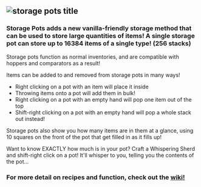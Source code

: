 ![storage pots title](https://cdn.modrinth.com/data/cached_images/0b1c7ae387d30d2ba35873a528d725e73692fa23.png)
---
### Storage Pots adds a new vanilla-friendly storage method that can be used to store large quantities of items! A single storage pot can store up to 16384 items of a single type! (256 stacks)

Storage pots function as normal inventories, and are compatible with hoppers and comparators as a result!

Items can be added to and removed from storage pots in many ways!
- Right clicking on a pot with an item will place it inside
- Throwing items onto a pot will add them in bulk!
- Right clicking on a pot with an empty hand will pop one item out of the top
- Shift-right clicking on a pot with an empty hand will pop a whole stack out instead!

Storage pots also show you how many items are in them at a glance, using 10 squares on the front of the pot that get filled in as it fills up!

Want to know EXACTLY how much is in your pot? Craft a Whispering Sherd and shift-right click on a pot! It'll whisper to you, telling you the contents of the pot...

### For more detail on recipes and function, check out the [wiki!](https://github.com/maybejake/storage-pots/wiki)
